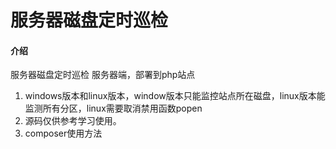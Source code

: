 # 服务器磁盘定时巡检

#### 介绍
服务器磁盘定时巡检 服务器端，部署到php站点



1.  windows版本和linux版本，window版本只能监控站点所在磁盘，linux版本能监测所有分区，linux需要取消禁用函数popen
2.  源码仅供参考学习使用。
3. composer使用方法
   <?php

   include("vendor/autoload.php");

   use   diskfree\HelloComposer;

   HelloComposer::test();

  
